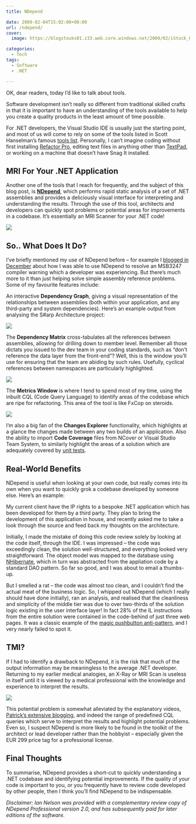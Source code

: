 ```yaml
---
title: NDepend

date: 2009-02-04T15:02:00+00:00
url: /ndepend/
cover: 
  image: https://blogstouks01.z33.web.core.windows.net/2009/02/iStock_000002131299XSmall_3-1.jpg

categories:
  - Tech
tags:
  - Software
  - .NET

---
```

OK, dear readers, today I’d like to talk about tools.

Software development isn’t really so different from traditional skilled crafts in that it is important to have an understanding of the tools available to help you create a quality products in the least amount of time possible.

For .NET developers, the Visual Studio IDE is usually just the starting point, and most of us will come to rely on some of the tools listed in Scott Hanselman’s famous [tools list][1]. Personally, I can’t imagine coding without first installing [Refactor Pro][2], editing text files in anything other than [TextPad][3], or working on a machine that doesn’t have Snag It installed.

## MRI For Your .NET Application

Another one of the tools that I reach for frequently, and the subject of this blog post, is **[NDepend][5]**, which performs rapid static analysis of a set of .NET assemblies and provides a deliciously visual interface for interpreting and understanding the results. Through the use of this tool, architects and developers can quickly spot problems or potential areas for improvements in a codebase. It’s essentially an MRI Scanner for your .NET code!

![](https://blogstouks01.z33.web.core.windows.net/2023/08/iStock_000004593967XSmall_2.jpg) 

## So.. What Does It Do?

I’ve briefly mentioned my use of NDepend before – for example I [blogged in December][6] about how I was able to use NDepend to resolve an MSB3247 compiler warning which a developer was experiencing. But there’s much more to it than just helping solve simple assembly reference problems. Some of my favourite features include:

An interactive **Dependency Graph**, giving a visual representation of the relationships between assemblies (both within your application, and any third-party and system dependencies). Here’s an example output from analysing the S#arp Architecture project:

![](https://blogstouks01.z33.web.core.windows.net/2023/08/DependencyGraphSnapshot.png)

The **Dependency Matrix** cross-tabulates all the references between assemblies, allowing for drilling down to member level. Remember all those dictats you issued to the dev team in your coding standards, such as “don’t reference the data layer from the front-end”? Well, this is the window you’ll use for ensuring that the team are abiding by such rules. Usefully, cyclical references between namespaces are particularly highlighted.

![](https://blogstouks01.z33.web.core.windows.net/2023/08/NDependMatrix_2.png)

The **Metrics Window** is where I tend to spend most of my time, using the inbuilt CQL (Code Query Language) to identify areas of the codebase which are ripe for refactoring. This area of the tool is like FxCop on steroids.

![](https://blogstouks01.z33.web.core.windows.net/2023/08/NDependMetrics_2.png)

I’m also a big fan of the **Changes Explorer** functionality, which highlights at a glance the changes made between any two builds of an application. Also the ability to import **Code Coverage** files from NCover or Visual Studio Team System, to similarly highlight the areas of a solution which are adequately covered by [unit tests][8].

## Real-World Benefits

NDepend is useful when looking at your own code, but really comes into its own when you want to quickly grok a codebase developed by someone else. Here’s an example:

My current client have the IP rights to a bespoke .NET application which has been developed for them by a third party. They plan to bring the development of this application in house, and recently asked me to take a look through the source and feed back my thoughts on the architecture.

Initially, I made the mistake of doing this code review solely by looking at the code itself, through the IDE. I was impressed – the code was exceedingly clean, the solution well-structured, and everything looked very straightforward. The object model was mapped to the database using [NHibernate][9], which in turn was abstracted from the appliation code by a standard DAO pattern. So far so good, and I was about to email a thumbs-up.

But I smelled a rat – the code was almost too clean, and I couldn’t find the actual meat of the business logic. So, I whipped out NDepend (which I really should have done initially), ran an analysis, and realised that the cleanliness and simplicity of the middle tier was due to over two-thirds of the solution logic existing in the user interface layer! In fact 28% of the IL instructions from the entire solution were contained in the code-behind of just three web pages. It was a classic example of the [magic pushbutton anti-pattern][10], and I very nearly failed to spot it.

## TMI? 

If I had to identify a drawback to NDepend, it is the risk that much of the output information may be meaningless to the average .NET developer. Returning to my earlier medical analogies, an X-Ray or MRI Scan is useless in itself until it is viewed by a medical professional with the knowledge and experience to interpret the results.

![](https://blogstouks01.z33.web.core.windows.net/2023/08/iStock_000005830514XSmall_2-1.jpg)

This potential problem is somewhat alleviated by the explanatory videos, [Patrick’s extensive blogging][11], and indeed the range of predefined CQL queries which serve to interpret the results and highlight potential problems. Even so, I suspect NDepend is more likely to be found in the toolkit of the architect or lead developer rather than the hobbyist – especially given the EUR 299 price tag for a professional license.

## Final Thoughts

To summarise, NDepend provides a short-cut to quickly understanding a .NET codebase and identifying potential improvements. If the quality of your code is important to you, or you frequently have to review code developed by other people, then I think you’ll find NDepend to be indispensable.

_Disclaimer: Ian Nelson was provided with a complementary review copy of NDepend Professional version 2.0, and has subsequently paid for later editions of the software._

 [1]: http://www.hanselman.com/tools
 [2]: http://www.devexpress.com/refactor
 [3]: http://www.textpad.com
 [5]: http://www.ndepend.com
 [6]: https://blog.iannelson.uk/msb3247-dependent-assembly-conflicts/
 [8]: https://blog.iannelson.uk/12-reasons-why-i-love-unit-tests/
 [9]: https://blog.iannelson.uk/on-the-joys-of-object-relational-mapping/
 [10]: http://en.wikipedia.org/wiki/Magic_pushbutton
 [11]: http://codebetter.com/blogs/patricksmacchia/